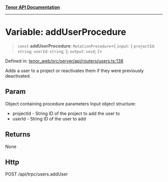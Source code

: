 [**Tenor API Documentation**](../../README.md)

***

# Variable: addUserProcedure

> `const` **addUserProcedure**: `MutationProcedure`\<\{ `input`: \{ `projectId`: `string`; `userId`: `string`; \}; `output`: `void`; \}\>

Defined in: [tenor\_web/src/server/api/routers/users.ts:138](https://github.com/Apantli/Tenor/blob/293d0ddb2d5307c4150fcd161249995fd5278c7d/tenor_web/src/server/api/routers/users.ts#L138)

Adds a user to a project or reactivates them if they were previously deactivated.

## Param

Object containing procedure parameters
Input object structure:
- projectId - String ID of the project to add the user to
- userId - String ID of the user to add

## Returns

None

## Http

POST /api/trpc/users.addUser

